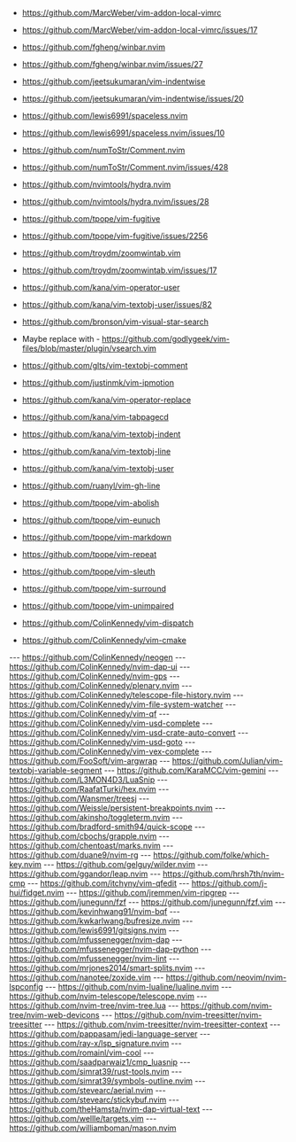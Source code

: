 - https://github.com/MarcWeber/vim-addon-local-vimrc
 - https://github.com/MarcWeber/vim-addon-local-vimrc/issues/17
- https://github.com/fgheng/winbar.nvim
 - https://github.com/fgheng/winbar.nvim/issues/27
- https://github.com/jeetsukumaran/vim-indentwise
 - https://github.com/jeetsukumaran/vim-indentwise/issues/20
- https://github.com/lewis6991/spaceless.nvim
 - https://github.com/lewis6991/spaceless.nvim/issues/10
- https://github.com/numToStr/Comment.nvim
 - https://github.com/numToStr/Comment.nvim/issues/428
- https://github.com/nvimtools/hydra.nvim
 - https://github.com/nvimtools/hydra.nvim/issues/28
- https://github.com/tpope/vim-fugitive
 - https://github.com/tpope/vim-fugitive/issues/2256
- https://github.com/troydm/zoomwintab.vim
 - https://github.com/troydm/zoomwintab.vim/issues/17
- https://github.com/kana/vim-operator-user
 - https://github.com/kana/vim-textobj-user/issues/82

- https://github.com/bronson/vim-visual-star-search
 - Maybe replace with - https://github.com/godlygeek/vim-files/blob/master/plugin/vsearch.vim

- https://github.com/glts/vim-textobj-comment
- https://github.com/justinmk/vim-ipmotion
- https://github.com/kana/vim-operator-replace
- https://github.com/kana/vim-tabpagecd
- https://github.com/kana/vim-textobj-indent
- https://github.com/kana/vim-textobj-line
- https://github.com/kana/vim-textobj-user
- https://github.com/ruanyl/vim-gh-line
- https://github.com/tpope/vim-abolish
- https://github.com/tpope/vim-eunuch
- https://github.com/tpope/vim-markdown
- https://github.com/tpope/vim-repeat
- https://github.com/tpope/vim-sleuth
- https://github.com/tpope/vim-surround
- https://github.com/tpope/vim-unimpaired
- https://github.com/ColinKennedy/vim-dispatch
- https://github.com/ColinKennedy/vim-cmake


--- https://github.com/ColinKennedy/neogen
--- https://github.com/ColinKennedy/nvim-dap-ui
--- https://github.com/ColinKennedy/nvim-gps
--- https://github.com/ColinKennedy/plenary.nvim
--- https://github.com/ColinKennedy/telescope-file-history.nvim
--- https://github.com/ColinKennedy/vim-file-system-watcher
--- https://github.com/ColinKennedy/vim-qf
--- https://github.com/ColinKennedy/vim-usd-complete
--- https://github.com/ColinKennedy/vim-usd-crate-auto-convert
--- https://github.com/ColinKennedy/vim-usd-goto
--- https://github.com/ColinKennedy/vim-vex-complete
--- https://github.com/FooSoft/vim-argwrap
--- https://github.com/Julian/vim-textobj-variable-segment
--- https://github.com/KaraMCC/vim-gemini
--- https://github.com/L3MON4D3/LuaSnip
--- https://github.com/RaafatTurki/hex.nvim
--- https://github.com/Wansmer/treesj
--- https://github.com/Weissle/persistent-breakpoints.nvim
--- https://github.com/akinsho/toggleterm.nvim
--- https://github.com/bradford-smith94/quick-scope
--- https://github.com/cbochs/grapple.nvim
--- https://github.com/chentoast/marks.nvim
--- https://github.com/duane9/nvim-rg
--- https://github.com/folke/which-key.nvim
--- https://github.com/gelguy/wilder.nvim
--- https://github.com/ggandor/leap.nvim
--- https://github.com/hrsh7th/nvim-cmp
--- https://github.com/itchyny/vim-qfedit
--- https://github.com/j-hui/fidget.nvim
--- https://github.com/jremmen/vim-ripgrep
--- https://github.com/junegunn/fzf
--- https://github.com/junegunn/fzf.vim
--- https://github.com/kevinhwang91/nvim-bqf
--- https://github.com/kwkarlwang/bufresize.nvim
--- https://github.com/lewis6991/gitsigns.nvim
--- https://github.com/mfussenegger/nvim-dap
--- https://github.com/mfussenegger/nvim-dap-python
--- https://github.com/mfussenegger/nvim-lint
--- https://github.com/mrjones2014/smart-splits.nvim
--- https://github.com/nanotee/zoxide.vim
--- https://github.com/neovim/nvim-lspconfig
--- https://github.com/nvim-lualine/lualine.nvim
--- https://github.com/nvim-telescope/telescope.nvim
--- https://github.com/nvim-tree/nvim-tree.lua
--- https://github.com/nvim-tree/nvim-web-devicons
--- https://github.com/nvim-treesitter/nvim-treesitter
--- https://github.com/nvim-treesitter/nvim-treesitter-context
--- https://github.com/pappasam/jedi-language-server
--- https://github.com/ray-x/lsp_signature.nvim
--- https://github.com/romainl/vim-cool
--- https://github.com/saadparwaiz1/cmp_luasnip
--- https://github.com/simrat39/rust-tools.nvim
--- https://github.com/simrat39/symbols-outline.nvim
--- https://github.com/stevearc/aerial.nvim
--- https://github.com/stevearc/stickybuf.nvim
--- https://github.com/theHamsta/nvim-dap-virtual-text
--- https://github.com/wellle/targets.vim
--- https://github.com/williamboman/mason.nvim
